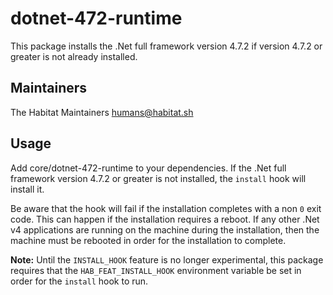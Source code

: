 # dotnet-472-runtime

This package installs the .Net full framework version 4.7.2 if version 4.7.2 or greater is not already installed.

## Maintainers

The Habitat Maintainers humans@habitat.sh

## Usage

Add core/dotnet-472-runtime to your dependencies. If the .Net full framework version 4.7.2 or greater is not installed, the `install` hook will install it.

Be aware that the hook will fail if the installation completes with a non `0` exit code. This can happen if the installation requires a reboot. If any other .Net v4 applications are running on the machine during the installation, then the machine must be rebooted in order for the installation to complete.

**Note:** Until the `INSTALL_HOOK` feature is no longer experimental, this package requires that the `HAB_FEAT_INSTALL_HOOK` environment variable be set in order for the `install` hook to run.

